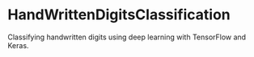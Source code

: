 # HandWrittenDigitsClassification
Classifying handwritten digits using deep learning with TensorFlow and Keras.
